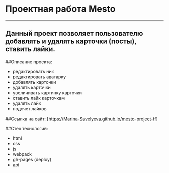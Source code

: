 # Проектная работа Mesto
------
Данный проект позволяет пользователю добавлять и удалять карточки (посты), ставить лайки.
-----
##Описание проекта:
* редактировать ник
* редактировать аватарку
* добавлять карточки
* удалять карточки
* увеличивать картинку карточки
* ставить лайк карточкам
* удалять лайк
* подсчет лайков

##Ссылка на сайт: 
[https://Marina-Savelyeva.github.io/mesto-project-ff]

##Стек технологий:
* html
* css
* js
* webpack
* gh-pages (deploy)
* api


